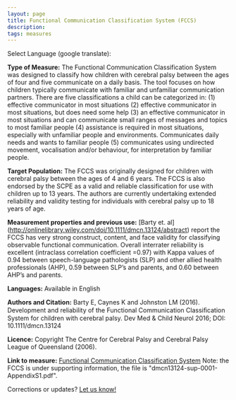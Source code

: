 ```yaml
---
layout: page
title: Functional Communication Classification System (FCCS)
description:
tags: measures
---
```


Select Language (google translate):  

<div id="google_translate_element"></div><script type="text/javascript">
function googleTranslateElementInit() {
  new google.translate.TranslateElement({pageLanguage: 'en', layout: google.translate.TranslateElement.InlineLayout.SIMPLE, gaTrack: true, gaId: 'UA-64320648-1'}, 'google_translate_element');
}
</script><script type="text/javascript" src="//translate.google.com/translate_a/element.js?cb=googleTranslateElementInit"></script>  

**Type of Measure:** The Functional Communication Classification System was designed to classify how children with cerebral palsy between the ages of four and five communicate on a daily basis. The tool focuses on how children typically communicate with familiar and unfamiliar communication partners. There are five classifications a child can be categorized in: (1) effective communicator in most situations (2) effective communicator in most situations, but does need some help (3) an effective communicator in most situations and can communicate small ranges of messages and topics to most familiar people (4) assistance is required in most situations, especially with unfamiliar people and environments. Communicates daily needs and wants to familiar people (5) communicates using undirected movement, vocalisation and/or behaviour, for interpretation by familiar people.
 
**Target Population:** The FCCS was originally designed for children with cerebral palsy between the ages of 4 and 6 years.  The FCCS is also endorsed by the SCPE as a valid and reliable classification for use with children up to 13 years.  The authors are currently undertaking extended reliability and validity testing for individuals with cerebral palsy up to 18 years of age.

**Measurement properties and previous use:** [Barty et. al] (http://onlinelibrary.wiley.com/doi/10.1111/dmcn.13124/abstract) report the FCCS has very strong construct, content, and face validity for classifying observable functional communication.  Overall interrater reliability is excellent (intraclass correlation coefficient =0.97) with Kappa values of 0.94 between speech-language pathologists (SLP) and other allied health professionals (AHP), 0.59 between SLP’s and parents, and 0.60 between AHP’s and parents.

**Languages:** Available in English

**Authors and Citation:**  Barty E, Caynes K and Johnston LM (2016).  Development and reliability of the Functional Communication Classiﬁcation System for children with cerebral palsy. Dev Med & Child Neurol 2016; DOI:  10.1111/dmcn.13124

**Licence:** Copyright The Centre for Cerebral Palsy and Cerebral Palsy League of Queensland (2006).

**Link to measure:** [Functional Communication Classification System](http://onlinelibrary.wiley.com/doi/10.1111/dmcn.13124/suppinfo) Note: the FCCS is under supporting information, the file is "dmcn13124-sup-0001-AppendixS1.pdf". 

Corrections or updates? [Let us know!](http://disabilitymeasures.org/contact)
